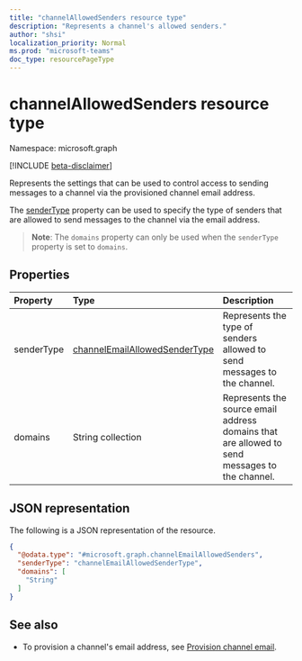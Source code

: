 ```yaml
---
title: "channelAllowedSenders resource type"
description: "Represents a channel's allowed senders."
author: "shsi"
localization_priority: Normal
ms.prod: "microsoft-teams"
doc_type: resourcePageType
---
```


# channelAllowedSenders resource type

Namespace: microsoft.graph

[!INCLUDE [beta-disclaimer](../../includes/beta-disclaimer.md)]

Represents the settings that can be used to control access to sending messages to a channel via the provisioned channel email address.

The [senderType](../resources/enums.md#channelEmailAllowedSenderType-values) property can be used to specify the type of senders that are allowed to send messages to the channel via the email address.

> **Note**: The `domains` property can only be used when the `senderType` property is set to `domains`.

## Properties
| Property   | Type                                                                                        | Description                                                                                   |
| :--------- | :------------------------------------------------------------------------------------------ | :-------------------------------------------------------------------------------------------- |
| senderType | [channelEmailAllowedSenderType](../resources/enums.md#channelEmailAllowedSenderType-values) | Represents the type of senders allowed to send messages to the channel.                       |
| domains    | String collection                                                                           | Represents the source email address domains that are allowed to send messages to the channel. |

## JSON representation
The following is a JSON representation of the resource.
<!-- {
  "blockType": "resource",
  "@odata.type": "microsoft.graph.channelEmailAllowedSenders"
}
-->
``` json
{
  "@odata.type": "#microsoft.graph.channelEmailAllowedSenders",
  "senderType": "channelEmailAllowedSenderType",
  "domains": [
    "String"
  ]
}
```

## See also

- To provision a channel's email address, see [Provision channel email](..\api\channel-email-provision.md).
